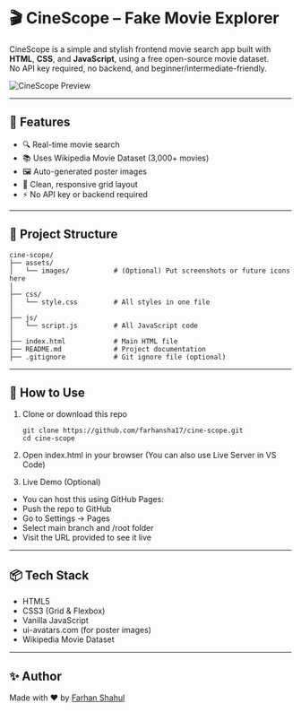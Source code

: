 # 🎬 CineScope – Fake Movie Explorer

CineScope is a simple and stylish frontend movie search app built with **HTML**, **CSS**, and **JavaScript**, using a free open-source movie dataset.  
No API key required, no backend, and beginner/intermediate-friendly.

![CineScope Preview](https://via.placeholder.com/1000x400?text=CineScope+App+Preview)

---

## 🚀 Features

- 🔍 Real-time movie search
- 📚 Uses Wikipedia Movie Dataset (3,000+ movies)
- 🖼 Auto-generated poster images
- 🎨 Clean, responsive grid layout
- ⚡ No API key or backend required

---

## 📂 Project Structure
```
cine-scope/
├── assets/
│   └── images/           # (Optional) Put screenshots or future icons here
│
├── css/
│   └── style.css         # All styles in one file
│
├── js/
│   └── script.js         # All JavaScript code
│
├── index.html            # Main HTML file
├── README.md             # Project documentation
├── .gitignore            # Git ignore file (optional)
```


---

## 🧪 How to Use

1. Clone or download this repo  
   ```
   git clone https://github.com/farhansha17/cine-scope.git
   cd cine-scope
    ```

2. Open index.html in your browser
    (You can also use Live Server in VS Code)

3.  Live Demo (Optional)
 -   You can host this using GitHub Pages:
 -   Push the repo to GitHub
 -   Go to Settings → Pages
 -   Select main branch and /root folder
 -   Visit the URL provided to see it live

---
## 📦 Tech Stack

-   HTML5
-   CSS3 (Grid & Flexbox)
-   Vanilla JavaScript
-   ui-avatars.com (for poster images)
-   Wikipedia Movie Dataset

---
## ✨ Author
Made with ❤️ by [Farhan Shahul](https://github.com/farhansha17)
